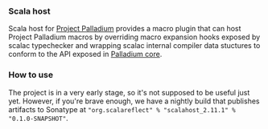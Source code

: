 ### Scala host

Scala host for [Project Palladium](http://scalamacros.org/news/2014/03/02/project-palladium.html) provides a
macro plugin that can host Project Palladium macros by overriding macro expansion hooks exposed
by scalac typechecker and wrapping scalac internal compiler data stuctures to conform to the API exposed in
[Palladium core](https://github.com/scalareflect/core).

### How to use

The project is in a very early stage, so it's not supposed to be useful just yet. However, if you're brave enough, we have a nightly build that publishes artifacts to Sonatype at `"org.scalareflect" % "scalahost_2.11.1" % "0.1.0-SNAPSHOT"`.